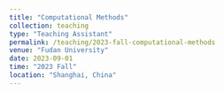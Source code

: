 ```yaml
---
title: "Computational Methods"
collection: teaching
type: "Teaching Assistant"
permalink: /teaching/2023-fall-computational-methods
venue: "Fudan University"
date: 2023-09-01
time: "2023 Fall"
location: "Shanghai, China"
---
```

